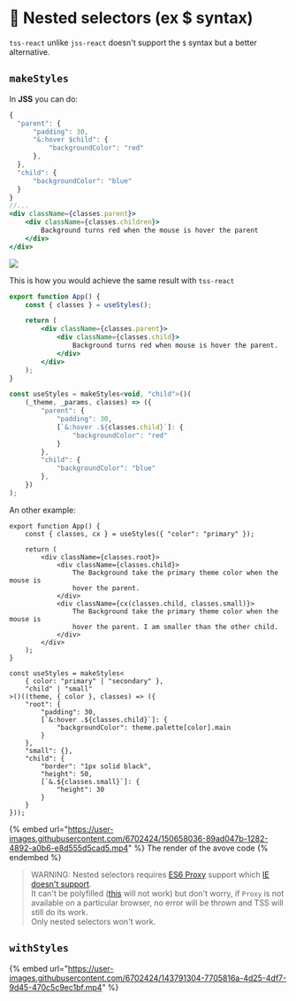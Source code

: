 # 💫 Nested selectors (ex $ syntax)

`tss-react` unlike `jss-react` doesn't support the `$` syntax but a better alternative.

## `makeStyles`

In **JSS** you can do:

```jsx
{
  "parent": {
      "padding": 30,
      "&:hover $child": {
          "backgroundColor": "red"
      },
  },
  "child": {
      "backgroundColor": "blue"
  }
}
//...
<div className={classes.parent}>
    <div className={classes.children}>
        Background turns red when the mouse is hover the parent
    </div>
</div>
```

![](https://user-images.githubusercontent.com/6702424/129976981-0637235a-570e-427e-9e77-72d100df0c36.gif)

This is how you would achieve the same result with `tss-react`

```jsx
export function App() {
    const { classes } = useStyles();

    return (
        <div className={classes.parent}>
            <div className={classes.child}>
                Background turns red when mouse is hover the parent.
            </div>
        </div>
    );
}

const useStyles = makeStyles<void, "child">()(
    (_theme, _params, classes) => ({
        "parent": {
            "padding": 30,
            [`&:hover .${classes.child}`]: {
                "backgroundColor": "red"
            }
        },
        "child": {
            "backgroundColor": "blue"
        },
    })
);
```

An other example:

```tsx
export function App() {
    const { classes, cx } = useStyles({ "color": "primary" });

    return (
        <div className={classes.root}>
            <div className={classes.child}>
                The Background take the primary theme color when the mouse is
                hover the parent.
            </div>
            <div className={cx(classes.child, classes.small)}>
                The Background take the primary theme color when the mouse is
                hover the parent. I am smaller than the other child.
            </div>
        </div>
    );
}

const useStyles = makeStyles<
    { color: "primary" | "secondary" },
    "child" | "small"
>()((theme, { color }, classes) => ({
    "root": {
        "padding": 30,
        [`&:hover .${classes.child}`]: {
            "backgroundColor": theme.palette[color].main
        }
    },
    "small": {},
    "child": {
        "border": "1px solid black",
        "height": 50,
        [`&.${classes.small}`]: {
            "height": 30
        }
    }
}));
```

{% embed url="https://user-images.githubusercontent.com/6702424/150658036-89ad047b-1282-4892-a0b6-e8d555d5cad5.mp4" %}
The render of the avove code
{% endembed %}

> WARNING: Nested selectors requires [ES6 Proxy](https://developer.mozilla.org/en-US/docs/Web/JavaScript/Reference/Global\_Objects/Proxy) support which [IE doesn't support](https://developer.mozilla.org/en-US/docs/Web/JavaScript/Reference/Global\_Objects/Proxy#browser\_compatibility).\
> It can't be polyfilled ([this](https://github.com/GoogleChrome/proxy-polyfill) will not work) but don't worry, if `Proxy` is not available on a particular browser, no error will be thrown and TSS will still do its work.\
> Only nested selectors won't work.

## `withStyles`

{% embed url="https://user-images.githubusercontent.com/6702424/143791304-7705816a-4d25-4df7-9d45-470c5c9ec1bf.mp4" %}

